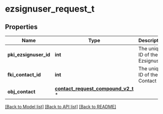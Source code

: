 # ezsignuser_request_t

## Properties
Name | Type | Description | Notes
------------ | ------------- | ------------- | -------------
**pki_ezsignuser_id** | **int** | The unique ID of the Ezsignuser | [optional] 
**fki_contact_id** | **int** | The unique ID of the Contact | 
**obj_contact** | [**contact_request_compound_v2_t**](contact_request_compound_v2.md) \* |  | 

[[Back to Model list]](../README.md#documentation-for-models) [[Back to API list]](../README.md#documentation-for-api-endpoints) [[Back to README]](../README.md)


